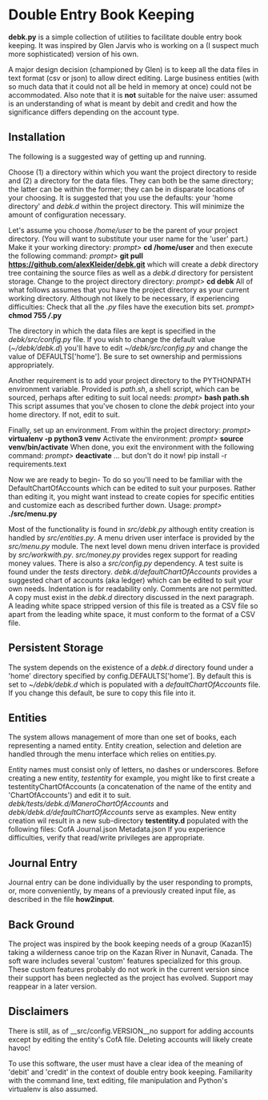 # Double Entry Book Keeping

**debk.py** is a simple collection of utilities to facilitate double
entry book keeping.  It was inspired by Glen Jarvis who is working
on a (I suspect much more sophisticated) version of his own.

A major design decision (championed by Glen) is to keep all the data
files in text format (csv or json) to allow direct editing.
Large business entities (with so much data that it could not all be
held in memory at once) could not be accommodated.
Also note that it is **not** suitable for the naive user: assumed
is an understanding of what is meant by debit and credit and how
the significance differs depending on the account type.

## Installation

The following is a suggested way of getting up and running.

Choose (1) a directory within which you want the project directory to
reside and (2) a directory for the data files.  They can both be the
same directory; the latter can be within the former; they can be in
disparate locations of your choosing.  It is suggested that you use 
the defaults: your 'home directory' and _debk.d_ within the project
directory.  This will minimize the amount of configuration necessary.

Let's assume you choose _/home/user_ to be the parent of your
project directory.  (You will want to substitute your user name for
the 'user' part.)  Make it your working directory:
_prompt>_ **cd /home/user**
and then execute the following command:
_prompt>_ **git pull https://github.com/alexKleider/debk.git**
which will create a _debk_ directory tree containing the source
files as well as a _debk.d_ directory for persistent storage.
Change to the project directory directory:
_prompt>_ **cd debk**
All of what follows assumes that you have the project directory
as your current working directory.
Although not likely to be necessary, if experiencing difficulties:
Check that all the _.py_ files have the execution bits set.
_prompt>_ **chmod 755 */*.py**

The directory in which the data files are kept is specified in the
_debk/src/config.py_ file. If you wish to change the default value
(_~/debk/debk.d_) you'll have to edit _~/debk/src/config.py_
and change the value of DEFAULTS['home'].  Be sure to set ownership
and permissions appropriately.

Another requirement is to add your project directory to the
PYTHONPATH environment variable.  Provided is _path.sh_, a shell
script, which can be sourced, perhaps after editing to suit local
needs:
_prompt>_ **bash path.sh**
This script assumes that you've chosen to clone the _debk_ project
into your home directory.  If not, edit to suit.

Finally, set up an environment.  From within the project directory:
_prompt>_ **virtualenv -p python3 venv**
Activate the environment:
_prompt>_ **source venv/bin/activate**
When done, you exit the environment with the following command:
_prompt>_ **deactivate**
... but don't do it now!
pip install -r requirements.text

Now we are ready to begin-
To do so you'll need to be familiar with the DefaultChartOfAccounts
which can be edited to suit your purposes.  Rather than editing it,
you might want instead to create copies for specific entities and
customize each as described further down.
Usage:
_prompt>_ **./src/menu.py**

Most of the functionality is found in _src/debk.py_ although entity
creation is handled by _src/entities.py_.  A menu driven user
interface is provided by the _src/menu.py_ module.  The next level
down menu driven interface is provided by _src/workwith.py_. 
_src/money.py_ provides regex support for reading money values. 
There is also a _src/config.py_ dependency.  A test suite is found
under the _tests_ directory.  _debk.d/defaultChartOfAccounts_
provides a suggested chart of accounts (aka ledger) which can be
edited to suit your own needs.  Indentation is for readability only.
Comments are not permitted.  A copy must exist in the _debk.d_
directory discussed in the next paragraph.  A leading white space
stripped version of this file is treated as a CSV file so apart from
the leading white space, it must conform to the format of a CSV file.


## Persistent Storage

The system depends on the existence of a _debk.d_ directory found
under a 'home' directory specified by config.DEFAULTS['home']. By
default this is set to _~/debk/debk.d_ which is populated with a 
_defaultChartOfAccounts_ file.  If you change this default, be sure to
copy this file into it.

## Entities

The system allows management of more than one set of books, each
representing a named entity.  Entity creation, selection and deletion
are handled through the menu interface which relies on entities.py.

Entity names must consist only of letters, no dashes or underscores.
Before creating a new entity, _testentity_ for example, you might
like to first create a testentityChartOfAccounts (a concatenation of
the name of the entity and 'ChartOfAccounts') and edit it to suit.
_debk/tests/debk.d/ManeroChartOfAccounts_ and
_debk/debk.d/defaultChartOfAccounts_ serve as examples.
New entity creation wil result in a new sub-directory **testentity.d**
populated with the following files:
    CofA
    Journal.json
    Metadata.json
If you experience difficulties, verify that read/write privileges
are appropriate.


## Journal Entry

Journal entry can be done individually by the user responding to
prompts, or, more conveniently, by means of a previously created
input file, as described in the file **how2input**.


## Back Ground

The project was inspired by the book keeping needs of a group
(Kazan15) taking a wilderness canoe trip on the Kazan River in
Nunavit, Canada. The soft ware includes several 'custom' features
specialized for this group.  These custom features probably do not
work in the current version since their support has been neglected as
the project has evolved.  Support may reappear in a later version.


## Disclaimers

There is still, as of __src/config.VERSION__no support for adding
accounts except by editing the entity's CofA file.  Deleting accounts
will likely create havoc!

To use this software, the user must have a clear idea of the meaning
of 'debit' and 'credit' in the context of double entry book keeping.
Familiarity with the command line, text editing, file manipulation
and Python's virtualenv is also assumed.

